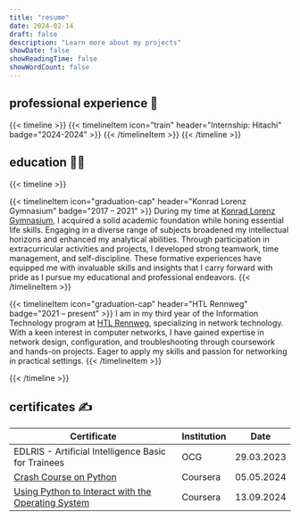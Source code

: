 ```yaml
---
title: "resume"
date: 2024-02-14
draft: false
description: "Learn more about my projects"
showDate: false
showReadingTime: false
showWordCount: false
---
```


## professional experience 💼

{{< timeline >}}
{{< timelineItem icon="train" header="Internship: Hitachi" badge="2024-2024" >}}
{{< /timelineItem >}}
{{< /timeline >}}

## education 👨‍💻

{{< timeline >}}

{{< timelineItem icon="graduation-cap" header="Konrad Lorenz Gymnasium" badge="2017 – 2021" >}}
During my time at <a href="https://www.klg.or.at/">Konrad Lorenz Gymnasium</a>, I acquired a solid academic foundation while honing essential life skills. Engaging in a diverse range of subjects broadened my intellectual horizons and enhanced my analytical abilities. Through participation in extracurricular activities and projects, I developed strong teamwork, time management, and self-discipline. These formative experiences have equipped me with invaluable skills and insights that I carry forward with pride as I pursue my educational and professional endeavors.
{{< /timelineItem >}}

{{< timelineItem icon="graduation-cap" header="HTL Rennweg" badge="2021 – present" >}}
I am in my third year of the Information Technology program at <a href="https://www.htl.rennweg.at">HTL Rennweg</a>, specializing in network technology. With a keen interest in computer networks, I have gained expertise in network design, configuration, and troubleshooting through coursework and hands-on projects. Eager to apply my skills and passion for networking in practical settings.
{{< /timelineItem >}}

{{< /timeline >}}

## certificates ✍️

| Certificate                                                                                                         | Institution | Date       |
| ------------------------------------------------------------------------------------------------------------------- | ----------- | ---------- |
| EDLRIS - Artificial Intelligence Basic for Trainees                                                                 | OCG         | 29.03.2023 |
| [ Crash Course on Python ](https://www.coursera.org/account/accomplishments/verify/LVLHNUEHPW4J)                    | Coursera    | 05.05.2024 |
| [ Using Python to Interact with the Operating System ](https://coursera.org/share/112f89fed844aee966ceb6142aa6bc25) | Coursera    | 13.09.2024 |
